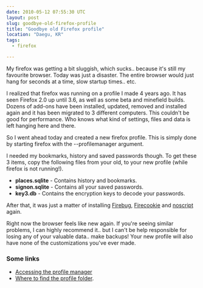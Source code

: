 ```yaml
---
date: 2010-05-12 07:55:30 UTC
layout: post
slug: goodbye-old-firefox-profile
title: "Goodbye old Firefox profile"
location: "Daegu, KR"
tags:
  - firefox

---
```

<p>My firefox was getting a bit sluggish, which sucks.. because it's still my favourite browser. Today was just a disaster. The entire browser would just hang for seconds at a time, slow startup times.. etc.</p>

<p>I realized that firefox was running on a profile I made 4 years ago. It has seen Firefox 2.0 up until 3.6, as well as some beta and minefield builds. Dozens of add-ons have been installed, updated, removed and installed again and it has been migrated to 3 different computers. This couldn't be good for performance. Who knows what kind of settings, files and data is left hanging here and there.</p>

<p>So I went ahead today and created a new firefox profile. This is simply done by starting firefox with the --profilemanager argument.</p> 

<p>I needed my bookmarks, history and saved passwords though. To get these 3 items, copy the following files from your old, to your new profile (while firefox is not running!).</p>

<ul>
  <li><strong>places.sqlite</strong> - Contains history and bookmarks.</li>
  <li><strong>signon.sqlite</strong> - Contains all your saved passwords.</li>
  <li><strong>key3.db</strong> - Contains the encryption keys to decode your passwords.</li>
</ul>

<p>After that, it was just a matter of installing <a href="http://getfirebug.com/">Firebug</a>, <a href="https://addons.mozilla.org/addon/6683">Firecookie</a> and <a href="http://noscript.net/">noscript</a> again.</p>

<p>Right now the browser feels like new again. If you're seeing similar problems, I can highly recommend it.. but I can't be help responsible for losing any of your valuable data.. make backups! Your new profile will also have none of the customizations you've ever made.</p>

<h3>Some links</h3>

<ul>
  <li><a href="http://kb.mozillazine.org/Profile_Manager#Accessing_the_Profile_Manager">Accessing the profile manager</a></li>
  <li><a href="http://kb.mozillazine.org/Profile_folder">Where to find the profile folder</a>.</li>
</ul>
